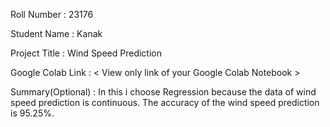 Roll Number       :   23176

Student Name      :     Kanak

Project Title     :   Wind Speed Prediction

Google Colab Link :   < View only link of your Google Colab Notebook >

Summary(Optional) :  In this i choose Regression because the data of wind speed prediction is continuous. The accuracy of the wind speed prediction is 95.25%.
